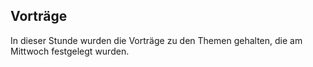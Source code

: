 [//]: # (2022-10-21.13:00)
[//]: # (HWR>DSINFO)
[//]: # (Lern- und Arbeitstechnik)

## Vorträge

In dieser Stunde wurden die Vorträge zu den Themen gehalten, die am Mittwoch festgelegt wurden.

